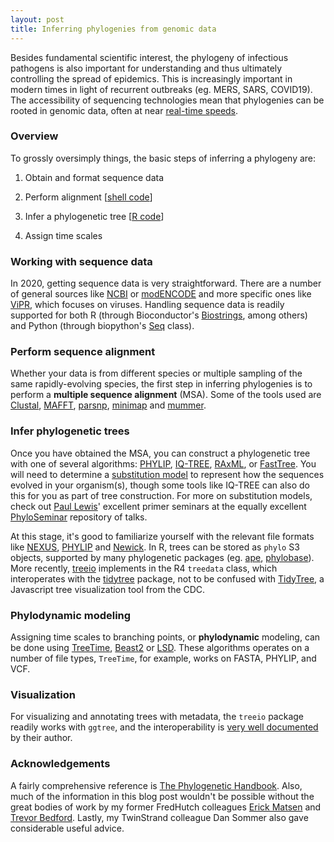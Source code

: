 ```yaml
---
layout: post
title: Inferring phylogenies from genomic data
---
```


Besides fundamental scientific interest, the phylogeny of infectious pathogens is also important for understanding and thus ultimately controlling the spread of epidemics. This is increasingly important in modern times in light of recurrent outbreaks (eg. MERS, SARS, COVID19). The accessibility of sequencing technologies mean that phylogenies can be rooted in genomic data, often at near [real-time speeds](https://nextstrain.org/).

### Overview

To grossly oversimply things, the basic steps of inferring a phylogeny are:

1. Obtain and format sequence data

2. Perform alignment [[shell code](https://github.com/ptvan/workflows/blob/master/metagenomics_workflow.sh)]

3. Infer a phylogenetic tree [[R code](https://github.com/ptvan/R-snippets/blob/master/phylogenetic_analysis.R)]

4. Assign time scales

### Working with sequence data

In 2020, getting sequence data is very straightforward. There are a number of general sources like [NCBI](https://www.ncbi.nlm.nih.gov/nucleotide/) or [modENCODE](http://www.modencode.org/) and more specific ones like [ViPR](https://www.viprbrc.org/), which focuses on viruses. Handling sequence data is readily supported for both R (through Bioconductor's [Biostrings](https://bioconductor.org/packages/release/bioc/html/Biostrings.html), among others) and Python (through biopython's [Seq](https://biopython.org/wiki/Seq) class).

### Perform sequence alignment

Whether your data is from different species or multiple sampling of the same rapidly-evolving species, the first step in inferring phylogenies is to perform a __multiple sequence alignment__ (MSA). Some of the tools used are [Clustal](http://www.clustal.org/clustal2/), [MAFFT](https://mafft.cbrc.jp/alignment/software/), [parsnp](https://github.com/marbl/parsnp), [minimap](https://github.com/marbl/parsnp) and [mummer](https://mummer4.github.io/).

### Infer phylogenetic trees

Once you have obtained the MSA, you can construct a phylogenetic tree with one of several algorithms: [PHYLIP](http://evolution.genetics.washington.edu/phylip/), [IQ-TREE](http://www.iqtree.org/), [RAxML](https://sco.h-its.org/exelixis/web/software/raxml/), or [FastTree](http://www.microbesonline.org/fasttree/). You will need to determine a [substitution model](https://en.wikipedia.org/wiki/Substitution_model) to represent how the sequences evolved in your organism(s), though some tools like IQ-TREE can also do this for you as part of tree construction. For more on substitution models, check out [Paul Lewis](https://phylogeny.uconn.edu/)' excellent primer seminars at the equally excellent [PhyloSeminar](http://phyloseminar.org/recorded.html) repository of talks.

At this stage, it's good to familiarize yourself with the relevant file formats like [NEXUS](https://en.wikipedia.org/wiki/Nexus_file), [PHYLIP](http://rosalind.info/glossary/phylip-format/) and [Newick](http://evolution.genetics.washington.edu/phylip/newicktree.html). In R, trees can be stored as `phylo` S3 objects, supported by many phylogenetic packages (eg. [ape](http://ape-package.ird.fr/), [phylobase](https://github.com/fmichonneau/phylobase)). More recently, [treeio](https://guangchuangyu.github.io/software/treeio/) implements in the R4 `treedata` class, which interoperates with the [tidytree](https://cran.r-project.org/web/packages/tidytree/index.html) package, not to be confused with [TidyTree](https://cdcgov.github.io/TidyTree/), a Javascript tree visualization tool from the CDC.

### Phylodynamic modeling

Assigning time scales to branching points, or __phylodynamic__ modeling, can be done using [TreeTime](https://github.com/neherlab/treetime), [Beast2](https://www.beast2.org/) or [LSD](http://www.atgc-montpellier.fr/LSD/). These algorithms operates on a number of file types, `TreeTime`, for example, works on FASTA, PHYLIP, and VCF.

### Visualization

For visualizing and annotating trees with metadata, the `treeio` package readily works with `ggtree`, and the interoperability is [very well documented](https://yulab-smu.github.io/treedata-book/) by their author.

### Acknowledgements

A fairly comprehensive reference is [The Phylogenetic Handbook](https://www.kuleuven.be/aidslab/phylogenybook/home.html). Also, much of the information in this blog post wouldn't be possible without the great bodies of work by my former FredHutch colleagues [Erick Matsen](https://matsen.fhcrc.org/) and [Trevor Bedford](https://bedford.io/). Lastly, my TwinStrand colleague Dan Sommer also gave considerable useful advice.
